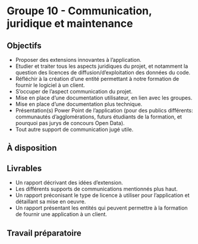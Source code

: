 # Groupe 10 - Communication, juridique et maintenance

## Objectifs

- Proposer des extensions innovantes à l’application.
- Etudier et traiter tous les aspects juridiques du projet, et notamment la question des licences de diffusion/d’exploitation des données du code.
- Réfléchir à la création d’une entité permettant à notre formation de fournir le logiciel à un client.
- S’occuper de l’aspect communication du projet. 
- Mise en place d’une documentation utilisateur, en lien avec les groupes.
- Mise en place d’une documentation plus technique.
- Présentation(s) Power Point de l’application (pour des publics différents: communautés d’agglomérations, futurs étudiants de la formation, et pourquoi pas jurys de concours Open Data).
- Tout autre support de communication jugé utile.

## À disposition


## Livrables

- Un rapport décrivant des idées d’extension.
- Les différents supports de communications mentionnés plus haut.
- Un rapport préconisant le type de licence à utiliser pour l’application et détaillant sa mise en oeuvre.
- Un rapport présentant les entités qui peuvent permettre à la formation de fournir une application à un client.

## Travail préparatoire
